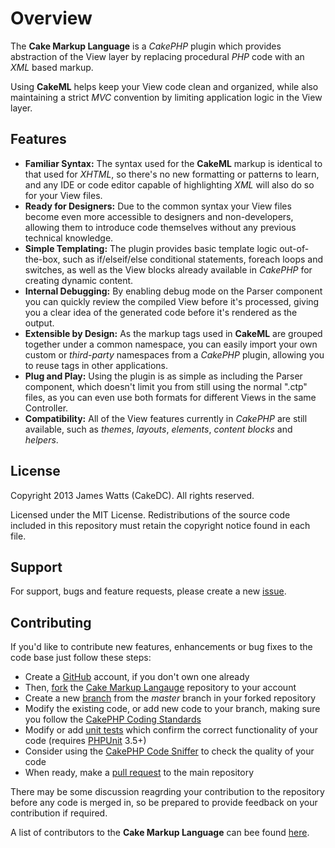 Overview
========

The **Cake Markup Language** is a *CakePHP* plugin which provides abstraction of the View layer by replacing procedural *PHP* code with an *XML* based markup.

Using **CakeML** helps keep your View code clean and organized, while also maintaining a strict *MVC* convention by limiting application logic in the View layer.

Features
--------

* **Familiar Syntax:** The syntax used for the **CakeML** markup is identical to that used for *XHTML*, so there's no new formatting or patterns to learn, and any IDE or code editor capable of highlighting *XML* will also do so for your View files.
* **Ready for Designers:** Due to the common syntax your View files become even more accessible to designers and non-developers, allowing them to introduce code themselves without any previous technical knowledge.
* **Simple Templating:** The plugin provides basic template logic out-of-the-box, such as if/elseif/else conditional statements, foreach loops and switches, as well as the View blocks already available in *CakePHP* for creating dynamic content.
* **Internal Debugging:** By enabling debug mode on the Parser component you can quickly review the compiled View before it's processed, giving you a clear idea of the generated code before it's rendered as the output.
* **Extensible by Design:** As the markup tags used in **CakeML** are grouped together under a common namespace, you can easily import your own custom or *third-party* namespaces from a *CakePHP* plugin, allowing you to reuse tags in other applications.
* **Plug and Play:** Using the plugin is as simple as including the Parser component, which doesn't limit you from still using the normal ".ctp" files, as you can even use both formats for different Views in the same Controller.
* **Compatibility:** All of the View features currently in *CakePHP* are still available, such as *themes*, *layouts*, *elements*, *content blocks* and *helpers*.

License
-------

Copyright 2013 James Watts (CakeDC). All rights reserved.

Licensed under the MIT License. Redistributions of the source code included in this repository must retain the copyright notice found in each file.

Support
-------

For support, bugs and feature requests, please create a new [issue](https://github.com/jameswatts/cake-markup-language/issues).

Contributing
------------

If you'd like to contribute new features, enhancements or bug fixes to the code base just follow these steps:

* Create a [GitHub](https://github.com/signup/free) account, if you don't own one already
* Then, [fork](https://help.github.com/articles/fork-a-repo) the [Cake Markup Langauge](https://github.com/jameswatts/cake-markup-language) repository to your account
* Create a new [branch](https://help.github.com/articles/creating-and-deleting-branches-within-your-repository) from the *master* branch in your forked repository
* Modify the existing code, or add new code to your branch, making sure you follow the [CakePHP Coding Standards](http://book.cakephp.org/2.0/en/contributing/cakephp-coding-conventions.html)
* Modify or add [unit tests](http://book.cakephp.org/2.0/en/development/testing.html) which confirm the correct functionality of your code (requires [PHPUnit](http://www.phpunit.de/manual/current/en/installation.html) 3.5+)
* Consider using the [CakePHP Code Sniffer](https://github.com/cakephp/cakephp-codesniffer) to check the quality of your code
* When ready, make a [pull request](http://help.github.com/send-pull-requests/) to the main repository

There may be some discussion reagrding your contribution to the repository before any code is merged in, so be prepared to provide feedback on your contribution if required.

A list of contributors to the **Cake Markup Language** can bee found [here](https://github.com/jameswatts/cake-markup-language/contributors).

